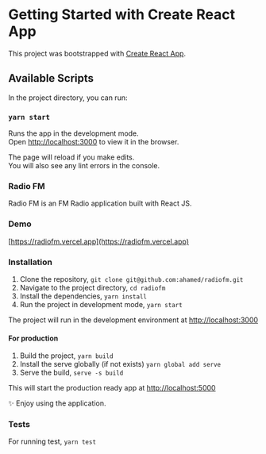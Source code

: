 # Getting Started with Create React App

This project was bootstrapped with [Create React App](https://github.com/facebook/create-react-app).

## Available Scripts

In the project directory, you can run:

### `yarn start`

Runs the app in the development mode.\
Open [http://localhost:3000](http://localhost:3000) to view it in the browser.

The page will reload if you make edits.\
You will also see any lint errors in the console.
### Radio FM
Radio FM is an FM Radio application built with React JS.

### Demo
[https://radiofm.vercel.app](https://radiofm.vercel.app)

### Installation
1. Clone the repository, `git clone git@github.com:ahamed/radiofm.git`
2. Navigate to the project directory, `cd radiofm`
3. Install the dependencies, `yarn install`
4. Run the project in development mode, `yarn start`

The project will run in the development environment at [http://localhost:3000](http://localhost:3000)

#### For production
1. Build the project, `yarn build`
2. Install the serve globally (if not exists) `yarn global add serve`
3. Serve the build, `serve -s build`

This will start the production ready app at [http://localhost:5000](http://localhost:5000)


:sparkles: Enjoy using the application.

### Tests
For running test, `yarn test`
